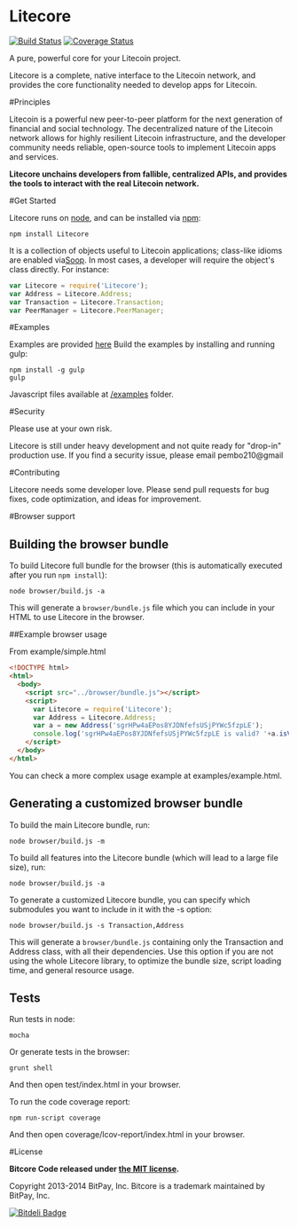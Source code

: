 Litecore
=======

[![Build Status](https://travis-ci.org/bitpay/bitcore.svg?branch=master)](https://travis-ci.org/bitpay/bitcore)
[![Coverage Status](https://img.shields.io/coveralls/bitpay/bitcore.svg)](https://coveralls.io/r/bitpay/bitcore)

A pure, powerful core for your Litecoin project.

Litecore is a complete, native interface to the Litecoin network, and provides the core functionality needed to develop
apps for Litecoin.

#Principles

Litecoin is a powerful new peer-to-peer platform for the next generation of financial and social technology.
The decentralized nature of the Litecoin network allows for highly resilient Litecoin infrastructure, and the developer
community needs reliable, open-source tools to implement Litecoin apps and services.

**Litecore unchains developers from fallible, centralized APIs, and provides the tools to interact with the real Litecoin network.**

#Get Started

Litecore runs on [node](http://nodejs.org/), and can be installed via [npm](https://npmjs.org/):

```
npm install Litecore
```

It is a collection of objects useful to Litecoin applications; class-like idioms are enabled via[Soop](https://github.com/bitpay/soop).
In most cases, a developer will require the object's class directly. For instance:

```javascript
var Litecore = require('Litecore');
var Address = Litecore.Address;
var Transaction = Litecore.Transaction;
var PeerManager = Litecore.PeerManager;
```

#Examples

Examples are provided [here](examples.md)
Build the examples by installing and running gulp:

```
npm install -g gulp
gulp
```

Javascript files available at [/examples](/examples) folder.


#Security

Please use at your own risk.

Litecore is still under heavy development and not quite ready for "drop-in" production use. If you find a security issue,
please email pembo210@gmail

#Contributing

Litecore needs some developer love. Please send pull requests for bug fixes, code optimization, and ideas for improvement.

#Browser support

## Building the browser bundle

To build Litecore full bundle for the browser (this is automatically executed after you run `npm install`):

```
node browser/build.js -a
```

This will generate a `browser/bundle.js` file which you can include in your HTML to use Litecore in the browser.

##Example browser usage

From example/simple.html

```html
<!DOCTYPE html>
<html>
  <body>
    <script src="../browser/bundle.js"></script>
    <script>
      var Litecore = require('Litecore');
      var Address = Litecore.Address;
      var a = new Address('sgrHPw4aEPos8YJDNfefsUSjPYWc5fzpLE');
      console.log('sgrHPw4aEPos8YJDNfefsUSjPYWc5fzpLE is valid? '+a.isValid());
    </script>
  </body>
</html>
```

You can check a more complex usage example at examples/example.html.

## Generating a customized browser bundle

To build the main Litecore bundle, run:

```
node browser/build.js -m
```

To build all features into the Litecore bundle (which will lead to a large file size), run:

```
node browser/build.js -a
```

To generate a customized Litecore bundle, you can specify which submodules you want to include in it with the -s option:

```
node browser/build.js -s Transaction,Address
```

This will generate a `browser/bundle.js` containing only the Transaction and Address class, with all their dependencies.
Use this option if you are not using the whole Litecore library, to optimize the bundle size, script loading time, and general resource usage.

## Tests

Run tests in node:

```
mocha
```

Or generate tests in the browser:

```
grunt shell
```

And then open test/index.html in your browser.

To run the code coverage report:

```
npm run-script coverage
```

And then open coverage/lcov-report/index.html in your browser.

#License

**Bitcore Code released under [the MIT license](https://github.com/bitpay/bitcore/blob/master/LICENSE).**

Copyright 2013-2014 BitPay, Inc. Bitcore is a trademark maintained by BitPay, Inc.

[![Bitdeli Badge](https://d2weczhvl823v0.cloudfront.net/bitpay/bitcore/trend.png)](https://bitdeli.com/free "Bitdeli Badge")
